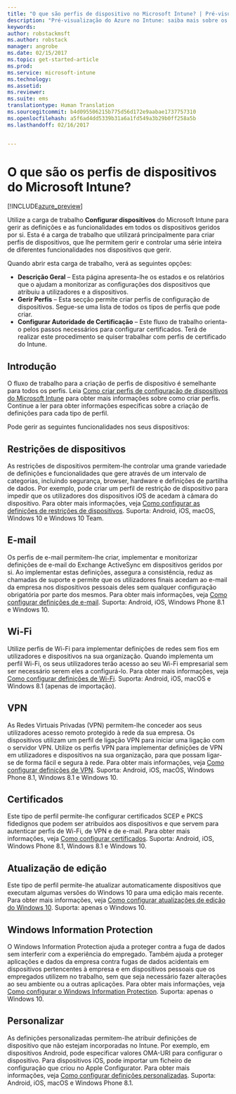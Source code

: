 ```yaml
---
title: "O que são perfis de dispositivo no Microsoft Intune? | Pré-visualização do Azure no Intune | Documentos da Microsoft"
description: "Pré-visualização do Azure no Intune: saiba mais sobre os perfis de dispositivo do Intune e de que forma podem ajudar a gerir e a proteger os dispositivos na sua empresa."
keywords: 
author: robstackmsft
ms.author: robstack
manager: angrobe
ms.date: 02/15/2017
ms.topic: get-started-article
ms.prod: 
ms.service: microsoft-intune
ms.technology: 
ms.assetid: 
ms.reviewer: 
ms.suite: ems
translationtype: Human Translation
ms.sourcegitcommit: b4d095506215b775d56d172e9aabae1737757310
ms.openlocfilehash: a5f6ad4dd5339b31a6a1fd549a3b29b0ff258a5b
ms.lasthandoff: 02/16/2017


---
```


# <a name="what-are-microsoft-intune-device-profiles"></a>O que são os perfis de dispositivos do Microsoft Intune?

[!INCLUDE[azure_preview](../includes/azure_preview.md)]

Utilize a carga de trabalho **Configurar dispositivos** do Microsoft Intune para gerir as definições e as funcionalidades em todos os dispositivos geridos por si. Esta é a carga de trabalho que utilizará principalmente para criar perfis de dispositivos, que lhe permitem gerir e controlar uma série inteira de diferentes funcionalidades nos dispositivos que gerir.

Quando abrir esta carga de trabalho, verá as seguintes opções:

- **Descrição Geral** – Esta página apresenta-lhe os estados e os relatórios que o ajudam a monitorizar as configurações dos dispositivos que atribuiu a utilizadores e a dispositivos.
- **Gerir Perfis** – Esta secção permite criar perfis de configuração de dispositivos. Segue-se uma lista de todos os tipos de perfis que pode criar.
- **Configurar Autoridade de Certificação** – Este fluxo de trabalho orienta-o pelos passos necessários para configurar certificados. Terá de realizar este procedimento se quiser trabalhar com perfis de certificado do Intune.

## <a name="getting-started"></a>Introdução

O fluxo de trabalho para a criação de perfis de dispositivo é semelhante para todos os perfis. Leia [Como criar perfis de configuração de dispositivos do Microsoft Intune](/intune-azure/configure-devices/how-to-create-device-profiles) para obter mais informações sobre como criar perfis. Continue a ler para obter informações específicas sobre a criação de definições para cada tipo de perfil.

Pode gerir as seguintes funcionalidades nos seus dispositivos:

## <a name="device-restrictions"></a>Restrições de dispositivos
As restrições de dispositivos permitem-lhe controlar uma grande variedade de definições e funcionalidades que gere através de um intervalo de categorias, incluindo segurança, browser, hardware e definições de partilha de dados. Por exemplo, pode criar um perfil de restrição de dispositivo para impedir que os utilizadores dos dispositivos iOS de acedam à câmara do dispositivo.
Para obter mais informações, veja [Como configurar as definições de restrições de dispositivos](how-to-configure-device-restrictions.md). Suporta: Android, iOS, macOS, Windows 10 e Windows 10 Team.

## <a name="email"></a>E-mail
Os perfis de e-mail permitem-lhe criar, implementar e monitorizar definições de e-mail do Exchange ActiveSync em dispositivos geridos por si. Ao implementar estas definições, assegura a consistência, reduz as chamadas de suporte e permite que os utilizadores finais acedam ao e-mail da empresa nos dispositivos pessoais deles sem qualquer configuração obrigatória por parte dos mesmos.
Para obter mais informações, veja [Como configurar definições de e-mail](how-to-configure-email-settings.md). Suporta: Android, iOS, Windows Phone 8.1 e Windows 10.

## <a name="wi-fi"></a>Wi-Fi
Utilize perfis de Wi-Fi para implementar definições de redes sem fios em utilizadores e dispositivos na sua organização. Quando implementa um perfil Wi-Fi, os seus utilizadores terão acesso ao seu Wi-Fi empresarial sem ser necessário serem eles a configurá-lo.
Para obter mais informações, veja [Como configurar definições de Wi-Fi](how-to-configure-wi-fi-settings.md). Suporta: Android, iOS, macOS e Windows 8.1 (apenas de importação).

## <a name="vpn"></a>VPN
As Redes Virtuais Privadas (VPN) permitem-lhe conceder aos seus utilizadores acesso remoto protegido à rede da sua empresa. Os dispositivos utilizam um perfil de ligação VPN para iniciar uma ligação com o servidor VPN. Utilize os perfis VPN para implementar definições de VPN em utilizadores e dispositivos na sua organização, para que possam ligar-se de forma fácil e segura à rede.
Para obter mais informações, veja [Como configurar definições de VPN](how-to-configure-vpn-settings.md).
Suporta: Android, iOS, macOS, Windows Phone 8.1, Windows 8.1 e Windows 10.

## <a name="certificates"></a>Certificados
Este tipo de perfil permite-lhe configurar certificados SCEP e PKCS fidedignos que podem ser atribuídos aos dispositivos e que servem para autenticar perfis de Wi-Fi, de VPN e de e-mail.
Para obter mais informações, veja [Como configurar certificados](how-to-configure-certificates.md). Suporta: Android, iOS, Windows Phone 8.1, Windows 8.1 e Windows 10.

## <a name="edition-upgrade"></a>Atualização de edição
Este tipo de perfil permite-lhe atualizar automaticamente dispositivos que executam algumas versões do Windows 10 para uma edição mais recente. Para obter mais informações, veja [Como configurar atualizações de edição do Windows 10](how-to-configure-windows-10-edition-upgrade.md). Suporta: apenas o Windows 10.

## <a name="windows-information-protection"></a>Windows Information Protection
O Windows Information Protection ajuda a proteger contra a fuga de dados sem interferir com a experiência do empregado. Também ajuda a proteger aplicações e dados da empresa contra fugas de dados acidentais em dispositivos pertencentes à empresa e em dispositivos pessoais que os empregados utilizem no trabalho, sem que seja necessário fazer alterações ao seu ambiente ou a outras aplicações.
Para obter mais informações, veja [Como configurar o Windows Information Protection](how-to-configure-windows-information-protection.md). Suporta: apenas o Windows 10.

## <a name="custom"></a>Personalizar
As definições personalizadas permitem-lhe atribuir definições de dispositivo que não estejam incorporadas no Intune. Por exemplo, em dispositivos Android, pode especificar valores OMA-URI para configurar o dispositivo. Para dispositivos iOS, pode importar um ficheiro de configuração que criou no Apple Configurator.
Para obter mais informações, veja [Como configurar definições personalizadas](how-to-configure-custom-settings.md). Suporta: Android, iOS, macOS e Windows Phone 8.1.

